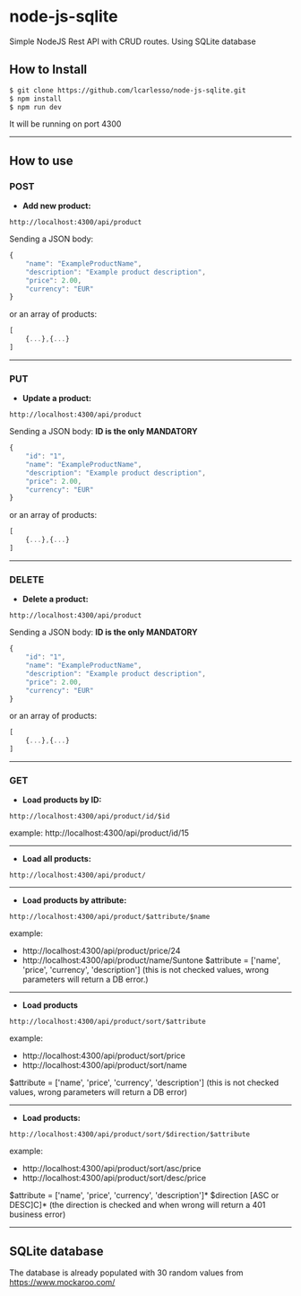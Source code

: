 # node-js-sqlite
Simple NodeJS Rest API with CRUD routes.
Using SQLite database

## How to Install
```sh
$ git clone https://github.com/lcarlesso/node-js-sqlite.git
$ npm install 
$ npm run dev
```

It will be running on port 4300

------------

## How to use

### POST
* **Add new product:**
```
http://localhost:4300/api/product
```
Sending a JSON body:
```javascript
{
	"name": "ExampleProductName",
	"description": "Example product description",
	"price": 2.00,
	"currency": "EUR" 
}
```
or an array of products:
```javascript
[
	{...},{...}
]
```

---------------------------------------------

### PUT
* **Update a product:**
```
http://localhost:4300/api/product
```
Sending a JSON body: **ID is the only MANDATORY**
```javascript
{
	"id": "1",
	"name": "ExampleProductName",
	"description": "Example product description",
	"price": 2.00,
	"currency": "EUR" 
}
```
or an array of products:
```javascript
[
	{...},{...}
]
```

---------------------------------------------

### DELETE
* **Delete a product:**
```
http://localhost:4300/api/product
```
Sending a JSON body: **ID is the only MANDATORY**
```javascript
{
	"id": "1",
	"name": "ExampleProductName",
	"description": "Example product description",
	"price": 2.00,
	"currency": "EUR" 
}
```
or an array of products:
```javascript
[
	{...},{...}
]
```

---------------------------------------------

### GET
* **Load products by ID:**
```
http://localhost:4300/api/product/id/$id
```
example: http://localhost:4300/api/product/id/15
_____

* **Load all products:**
```
http://localhost:4300/api/product/
```
______

* **Load products by attribute:** 
```
http://localhost:4300/api/product/$attribute/$name
```
example: 
- http://localhost:4300/api/product/price/24
- http://localhost:4300/api/product/name/Suntone
$attribute = ['name', 'price', 'currency', 'description']
(this is not checked values, wrong parameters will return a DB error.)
_____

* **Load products** 
```
http://localhost:4300/api/product/sort/$attribute
```
example: 
- http://localhost:4300/api/product/sort/price
- http://localhost:4300/api/product/sort/name

$attribute = ['name', 'price', 'currency', 'description']
(this is not checked values, wrong parameters will return a DB error)
____

* **Load products:**
```
http://localhost:4300/api/product/sort/$direction/$attribute
```
example: 
- http://localhost:4300/api/product/sort/asc/price
- http://localhost:4300/api/product/sort/desc/price

$attribute = ['name', 'price', 'currency', 'description']*
$direction [ASC or DESC]C]*
(the direction is checked and when wrong will return a 401 business error)
_____


## SQLite database
The database is already populated with 30 random values from https://www.mockaroo.com/
